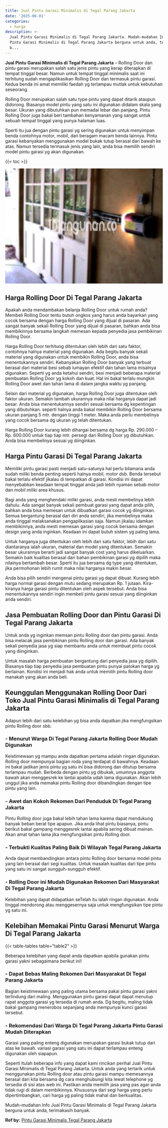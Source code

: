```yaml
---
title: Jual Pintu Garasi Minimalis di Tegal Parang Jakarta
date: '2025-06-01'
categories:
  - harga
description: >-
  Jual Pintu Garasi Minimalis di Tegal Parang Jakarta. Mudah-mudahan Info Jual
  Pintu Garasi Minimalis di Tegal Parang Jakarta berguna untuk anda, terimakasih
  b...
---
```


**Jual Pintu Garasi Minimalis di Tegal Parang Jakarta** – Rolling Door dan pintu garasi merupakan salah satu jenis pintu yang kerap diterapkan di tempat tinggal besar. Namun untuk tempat tinggal minimalis saat ini terhitung sudah mengaplikasikan Rolling Door dan termasuk pintu garasi. Kedua benda ini amat memiliki faedah yg terlampau mutlak untuk kebutuhan seseorang.

Rolling Door merupakan salah satu type pintu yang dapat ditarik ataupun didorong. Biasanya model pintu yang satu ini digunakan didalam skala yang besar. Ukuran yang dibutuhkan pun memadai lebar dan panjang. Pintu Rolling Door juga bakal beri tambahan kenyamanan yang sangat untuk sebuah tempat tinggal yang punya halaman luas.

Sperti itu jua dengan pintu garasi yg sering digunakan untuk menyimpan benda contohnya motor, mobil, dan beragam macam benda lainnya. Pintu garasi kebanyakan menggunakan model bukak tutup berasal dari bawah ke atas. Namun tersedia termasuk jenis yang lain, anda bisa memilih sendiri model pintu garasi yg akan digunakan.

{{< toc >}}

![Jual Pintu Garasi Minimalis di Tegal Parang Jakarta](/images/pintu-garasi-04.png)

## Harga Rolling Door Di Tegal Parang Jakarta

Apakah anda mendambakan belanja Rolling Door untuk rumah anda? Membeli Rolling Door tentu butuh ongkos yang harus anda bayarkan yang cocok bersama dengan harga Rolling Door yang dijual di pasaran. Ada sangat banyak sekali Rolling Door yang dijual di pasaran, bahkan anda bisa membikinnya bersama langkah memesan kepada penyedia jasa pembikinan Rolling Door.

Harga Rolling Door terhitung ditentukan oleh lebih dari satu faktor, contohnya halnya material yang digunakan. Ada begitu banyak sekali material yang digunakan untuk membikin Rolling Door, anda bisa menentukannya sendiri. Kebanyakan Rolling Door banyak yang terbuat berasal dari material besi sebab lumayan efektif dan tahan lama misalnya digunakan. Seperti yg anda ketahui sendiri, besi menjadi beberapa material pembuatan Rolling Door yg kokoh dan kuat. Hal ini bakal terlalu mungkin Rolling Door awet dan tahan lama di dalam jangka waktu yg panjang.

Selain dari material yg digunakan, harga Rolling Door juga ditentukan oleh faktor ukuran. Semakin tambah ukurannya maka nilai harganya dapat jadi besar. Anda bisa menentukannya sendiri sesuai bersama dg kepentingan yang dibutuhkan. seperti halnya anda bakal membikin Rolling Door bersama ukuran panjang 5 mtr. dengan tinggi 1 meter. Maka anda perlu membelinya yang cocok bersama dg ukuran yg telah ditentukan.

Harga Rolling Door kurang lebih dihargai bersama dg harga Rp. 290.000 – Rp. 600.000 untuk tiap tiap mtr. persegi dari Rolling Door yg dibutuhkan. Anda bisa membelinya sesuai yg diinginkan.

## Harga Pintu Garasi Di Tegal Parang Jakarta

Memiliki pintu garasi pasti menjadi satu-satunya hal perlu bilamana anda sudah miliki benda penting seperti halnya mobil, motor dsb. Benda tersebut bakal terlalu efektif jikalau di tempatkan di garasi. Kondisi ini dapat menyebabkan keadaan tempat tinggal anda jadi lebih nyaman sebab motor dan mobil miliki area khusus.

Bagi anda yang menghendaki miliki garasi, anda mesti membelinya lebih dahulu. Ada sangat banyak sekali pembuat garasi yang dapat anda pilih, bahkan anda bisa memesan untuk dibuatkan garasi cocok yg diinginkan. Semua bergantung berasal dari diri anda sendiri, jika membelinya maka anda tinggal melaksanakan pengaplikasian saja. Namun jikalau idamkan membikinnya, anda mesti memesan garasi yang cocok bersama dengan design yang anda inginkan. Keadaan ini dapat butuh sistem yg paling lama.

Untuk harganya juga ditentukan oleh lebih dari satu faktor, lebih dari satu diantaranya ialah ukuran, material dan model yang ditentukan. Semakin besar ukurannya berarti jadi sangat banyak cost yang harus dikeluarkan. Semakin baik kualitas berasal dari bahan pembikinan garasi yg dipilih maka nilainya bertambah besar. Sperti itu jua bersama dg type yang ditentukan, jika permohonan lebih rumit maka nilai harganya makin besar.

Anda bisa pilih sendiri mengenai pintu garasi yg dapat dibuat. Kurang lebih harga normal garasi dengan mutu sedang merupakan Rp. 1 jutaan. Kira-kiranya harga garasi pintu ditentukan oleh aspek tersebut. Anda bisa menentukannya sendiri ingin membeli pintu garasi sesuai yang diinginkan anda sendiri.

## Jasa Pembuatan Rolling Door dan Pintu Garasi Di Tegal Parang Jakarta

Untuk anda yg inginkan memsan pintu Rolling door dan pintu garasi. Anda bisa melacak jasa pembikinan pintu Rolling door dan garasi. Ada banyak sekali penyedia jasa yg siap membantu anda untuk membuat pintu cocok yang diinginkan.

Untuk masalah harga pembuatan bergantung dari penyedia jasa yg dipilih. Biasanya tiap tiap penyedia jasa pembuatan pintu punyai patokan harga yg berlainan. Kondisi ini menjadi hak anda untuk memilih pintu Rolling door manakah yang akan anda beli.

## Keunggulan Menggunakan Rolling Door Dari Toko Jual Pintu Garasi Minimalis di Tegal Parang Jakarta

Adapun lebih dari satu kelebihan yg bisa anda dapatkan jika mengfungsikan pintu Rolling door sbb.

### \- Menurut Warga Di Tegal Parang Jakarta Rolling Door Mudah Digunakan

Keistimewaan yg mampu anda dapatkan pertama adalah ringan digunakan. Rolling door mempunyai bagian roda yang terdapat di bawahnya. Keadaan ini bakal jadikan jenis pintu yg satu ini bisa didorong dan ditutup bersama terlampau mudah. Berbeda dengan pintu yg dibukak, umumnya anggota bawah akan menggesrek ke lantai apabila udah lama digunakan. Akan lebih unggul jika anda memakai pintu Rolling door dibandingkan dengan tipe pintu yang lain.

### \- Awet dan Kokoh Rekomen Dari Penduduk Di Tegal Parang Jakarta

Pintu Rolling door juga bakal lebih tahan lama karena dapat mendukung banyak beban berat tipe apapun. Jika anda lihat pintu biasanya, pintu berikut bakal gampang menggesrek lantai apabila sering dibuat mainan. Akan amat tahan lama jika mengfungsikan pintu Rolling door.

### \- Terbukti Kualitas Paling Baik Di Wilayah Tegal Parang Jakarta

Anda dapat membandingkan antara pintu Rolling door bersama model pintu yang lain berasal dari segi kualitas. Untuk masalah kualitas dari tipe pintu yang satu ini sangat sungguh-sungguh efektif.

### \- Rolling Door ini Mudah Digunakan Rekomen Dari Masyarakat Di Tegal Parang Jakarta

Kelebihan yang dapat didapatkan seTelah itu ialah ringan digunakan. Anda tinggal mendorong atau menggesernya saja untuk mengfungsikan tipe pintu yg satu ini.

## Kelebihan Memakai Pintu Garasi Menurut Warga Di Tegal Parang Jakarta

{{< table-tables table="table2" >}}

Beberapa kelebihan yang dapat anda dapatkan apabila gunakan pintu garasi yakni sebagaimana berikut ini!

### \- Dapat Bebas Maling Rekomen Dari Masyarakat Di Tegal Parang Jakarta

Bagian keistimewaan yang paling utama bersama pakai pintu garasi yakni terlindung dari maling. Menggunakan pintu garasi dapat dapat menutup rapat anggota garasi yg tersedia di rumah anda. Dg begitu, maling tidak bakal gampang menerobos sepanjang anda mempunyai kunci garasi tersebut.

### \- Rekomendasi Dari Warga Di Tegal Parang Jakarta Pintu Garasi Mudah Diterapkan

Garasi yang paling enteng digunakan merupakan garasi bukak tutup dari atas ke bawah. variasi garasi yang satu ini dapat terlampau enteng digunakan oleh siapapun.

Seperti itulah beberapa info yang dapat kami rincikan perihal Jual Pintu Garasi Minimalis di Tegal Parang Jakarta. Untuk anda yang tertarik untuk menggunakan pintu Rolling door atau pintu garasi mampu memesannya berasal dari kita bersama dg cara menghubungi kita lewat telephone yg tersedia di sisi atas web ini. Pastikan anda memilih jasa yang pas agar anda tidak rugi di dalam membikinnya. Khususnya dari segi harga yang perlu dipertimbangkan, cari harga yg paling tidak mahal dan berkualitas.

Mudah-mudahan Info Jual Pintu Garasi Minimalis di Tegal Parang Jakarta berguna untuk anda, terimakasih banyak.

**Ref by:** [Pintu Garasi Minimalis Tegal Parang Jakarta](https://id.wikipedia.org/wiki/Pintu)
